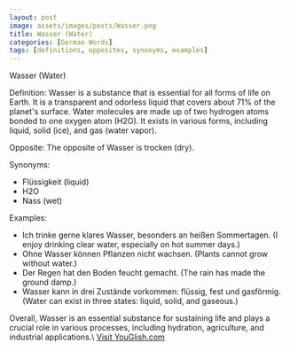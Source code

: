 ```yaml
---
layout: post
image: assets/images/posts/Wasser.png
title: Wasser (Water)
categories: [German Words]
tags: [definitions, opposites, synonyms, examples]
---
```


Wasser (Water)

Definition:
Wasser is a substance that is essential for all forms of life on Earth. It is a transparent and odorless liquid that covers about 71% of the planet's surface. Water molecules are made up of two hydrogen atoms bonded to one oxygen atom (H2O). It exists in various forms, including liquid, solid (ice), and gas (water vapor).

Opposite:
The opposite of Wasser is trocken (dry).

Synonyms:
- Flüssigkeit (liquid)
- H2O
- Nass (wet)

Examples:
- Ich trinke gerne klares Wasser, besonders an heißen Sommertagen. (I enjoy drinking clear water, especially on hot summer days.)
- Ohne Wasser können Pflanzen nicht wachsen. (Plants cannot grow without water.)
- Der Regen hat den Boden feucht gemacht. (The rain has made the ground damp.)
- Wasser kann in drei Zustände vorkommen: flüssig, fest und gasförmig. (Water can exist in three states: liquid, solid, and gaseous.)

Overall, Wasser is an essential substance for sustaining life and plays a crucial role in various processes, including hydration, agriculture, and industrial applications.\ <a id="yg-widget-0" class="youglish-widget" data-query="Wasser" data-lang="german" data-components="8412" data-auto-start="0" data-bkg-color="theme_light" data-title="How%20to%20pronounce%20Wasser%20in%20German"  rel="nofollow" href="https://youglish.com">Visit YouGlish.com</a><script async src="https://youglish.com/public/emb/widget.js" charset="utf-8"></script>